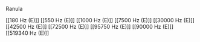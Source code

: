 Ranula

[[180 Hz (E)]]
[[550 Hz (E)]]
[[1000 Hz (E)]]
[[7500 Hz (E)]]
[[30000 Hz (E)]]
[[42500 Hz (E)]]
[[72500 Hz (E)]]
[[95750 Hz (E)]]
[[90000 Hz (E)]]
[[519340 Hz (E)]]